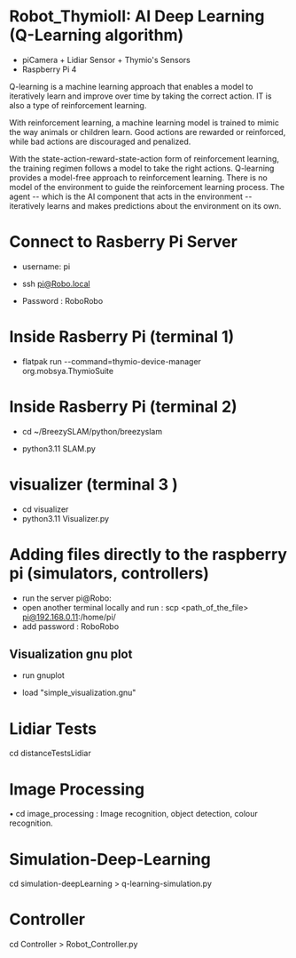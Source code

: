 # Robot_ThymioII: AI Deep Learning (Q-Learning algorithm)

- piCamera + Lidiar Sensor + Thymio's Sensors
- Raspberry Pi 4

Q-learning is a machine learning approach that enables a model to iteratively learn and improve over time by taking the correct action. IT is also a type of reinforcement learning.

With reinforcement learning, a machine learning model is trained to mimic the way animals or children learn. Good actions are rewarded or reinforced, while bad actions are discouraged and penalized.

With the state-action-reward-state-action form of reinforcement learning, the training regimen follows a model to take the right actions. Q-learning provides a model-free approach to reinforcement learning. There is no model of the environment to guide the reinforcement learning process. The agent -- which is the AI component that acts in the environment -- iteratively learns and makes predictions about the environment on its own.


# Connect to Rasberry Pi Server

- username: pi

- ssh pi@Robo.local

- Password : RoboRobo 

# Inside Rasberry Pi  (terminal 1)

- flatpak run --command=thymio-device-manager org.mobsya.ThymioSuite

# Inside Rasberry Pi (terminal 2)

- cd ~/BreezySLAM/python/breezyslam

- python3.11 SLAM.py

# visualizer (terminal 3 )

- cd visualizer 
- python3.11 Visualizer.py

# Adding files directly to the raspberry pi (simulators, controllers)

- run the server pi@Robo:
- open another terminal locally and run : scp <path_of_the_file> pi@192.168.0.11:/home/pi/
- add password : RoboRobo 

## Visualization gnu plot 

- run gnuplot

- load "simple_visualization.gnu"

# Lidiar Tests

cd distanceTestsLidiar

# Image Processing 

• cd image_processing : Image recognition, object detection, colour recognition.

# Simulation-Deep-Learning 

cd simulation-deepLearning > q-learning-simulation.py  

# Controller 

cd Controller  > Robot_Controller.py